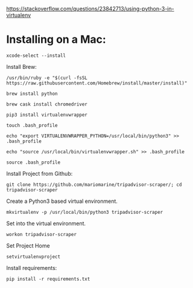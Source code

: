 https://stackoverflow.com/questions/23842713/using-python-3-in-virtualenv

# Installing on a Mac:

`xcode-select --install`

Install Brew:

`/usr/bin/ruby -e "$(curl -fsSL https://raw.githubusercontent.com/Homebrew/install/master/install)"`

`brew install python`

`brew cask install chromedriver`

`pip3 install virtualenvwrapper`

`touch .bash_profile`

`echo "export VIRTUALENVWRAPPER_PYTHON=/usr/local/bin/python3" >> .bash_profile`

`echo "source /usr/local/bin/virtualenvwrapper.sh" >> .bash_profile`

`source .bash_profile`

Install Project from Github:

`git clone https://github.com/mariomarine/tripadvisor-scraper/; cd tripadvisor-scraper`

Create a Python3 based virtual environment.

`mkvirtualenv -p /usr/local/bin/python3 tripadvisor-scraper`

Set into the virtual environment.

`workon tripadvisor-scraper`

Set Project Home

`setvirtualenvproject`

Install requirements:

`pip install -r requirements.txt`
